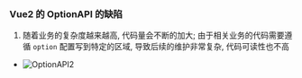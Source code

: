 ### Vue2 的 OptionAPI 的缺陷

1. 随着业务的复杂度越来越高, 代码量会不断的加大; 由于相关业务的代码需要遵循 `option` 配置写到特定的区域, 导致后续的维护非常复杂, 代码可读性也不高

+ <img :src="'/docs/images/OptionAPI2.gif'" alt="OptionAPI2">
